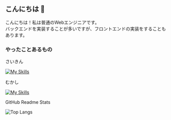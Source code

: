 ## こんにちは 👋

こんにちは！私は普通のWebエンジニアです。<br />
バックエンドを実装することが多いですが、フロントエンドの実装をすることもあります。

### やったことあるもの

さいきん

[![My Skills](https://skillicons.dev/icons?i=java,kotlin,spring,js,ts,react,nextjs,postgres,docker,aws,terraform&theme=light)](https://skillicons.dev)

むかし

[![My Skills](https://skillicons.dev/icons?i=ruby,rails,cs,dotnet&theme=light)](https://skillicons.dev)

GitHub Readme Stats

![Top Langs](https://github-readme-stats.vercel.app/api/top-langs/?username=null256code&layout=compact)

